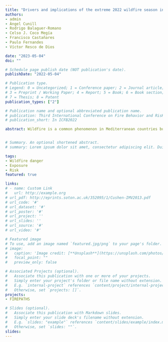 ```yaml
---
title: "Drivers and implications of the extreme 2022 wildfire season in Southwest Europe"
authors:
- admin
- Àngel Cunill
- Rodrigo Balaguer-Romano
- Celso J. Coco Megía
- Francisco Castañares
- Paulo Fernandes
- Víctor Resco de Dios

date: "2023-05-04"
doi: ""

# Schedule page publish date (NOT publication's date).
publishDate: "2022-05-04"

# Publication type.
# Legend: 0 = Uncategorized; 1 = Conference paper; 2 = Journal article;
# 3 = Preprint / Working Paper; 4 = Report; 5 = Book; 6 = Book section;
# 7 = Thesis; 8 = Patent
publication_types: ["2"]

# Publication name and optional abbreviated publication name.
# publication: Third International Conference on Fire Behavior and RisK
# publication_short: In ICFB2022

abstract: Wildfire is a common phenomenon in Mediterranean countries but the 2022 fire season has been extreme in southwest Europe (Portugal, Spain and France). Here we provide a preliminary but comprehensive analysis of 2022's wildfire season in southwest Europe. Burned area has exceeded the 2001-2021 median by a factor of 52 in some regions and large wildfires (>500 ha) started to occur in June-July, earlier than the traditional fire season. These anomalies were associated with record-breaking values of fuel dryness, atmospheric water demand and pyrometeorological conditions. Live fuel moisture content was below the historical minima for almost 50 % of the season in some regions. A few large wildfires were responsible for 82 % of the burned area and, in turn, 47 % of the area burned occurred in protected areas. Shrublands, transitional woodlands and conifer forests (but not eucalypt plantations) were the land cover types most affected by extreme fires. As climate change intensifies, we can expect such fire seasons to become the new normal in large parts of the continent, potentially leading to major negative impacts on rural economies. These results highlight the need for landscape level fuel management also in protected areas, to avoid fire-induced biodiversity losses and landscape scale degradation. Our results have important policy implications and indicate that fire prevention should be explicitly addressed within continental forest legislation and strategies.


# Summary. An optional shortened abstract.
# summary: Lorem ipsum dolor sit amet, consectetur adipiscing elit. Duis posuere tellus ac convallis #placerat. Proin tincidunt magna sed ex sollicitudin condimentum.

tags:
- Wildfire danger
- Exposure
- Risk 
featured: true

links:
# - name: Custom Link
#   url: http://example.org
# url_pdf: http://eprints.soton.ac.uk/352095/1/Cushen-IMV2013.pdf
# url_code: '#'
# url_dataset: '#'
# url_poster: '#'
# url_project: ''
# url_slides: ''
# url_source: '#'
# url_video: '#'

# Featured image
# To use, add an image named `featured.jpg/png` to your page's folder. 
# image:
#   caption: 'Image credit: [**Unsplash**](https://unsplash.com/photos/pLCdAaMFLTE)'
#   focal_point: ""
#   preview_only: false

# Associated Projects (optional).
#   Associate this publication with one or more of your projects.
#   Simply enter your project's folder or file name without extension.
#   E.g. `internal-project` references `content/project/internal-project/index.md`.
#   Otherwise, set `projects: []`.
projects:
- FIREPATHS

# Slides (optional).
#   Associate this publication with Markdown slides.
#   Simply enter your slide deck's filename without extension.
#   E.g. `slides: "example"` references `content/slides/example/index.md`.
#   Otherwise, set `slides: ""`.
slides:
---
```


